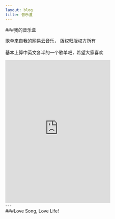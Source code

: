 ```yaml
---
layout: blog
title: 音乐盒
---
```


###我的音乐盒

 歌单来自我的网易云音乐， 版权归版权方所有
<br/>		
 基本上算中英文各半的一个歌单吧，希望大家喜欢
<br/>	
<iframe frameborder="no" border="0" marginwidth="0" marginheight="0" width=330 height=450 src="http://music.163.com/outchain/player?type=0&id=56936111&auto=1&height=430"></iframe>
<br/>	
<script>
window.tctipConfig = {
        staticPrefix:   "http://static.tctip.com",
        buttonImageId:  7,
        list:{
            alipay: {qrimg: "https://raw.githubusercontent.com/flyingyouth/Jekyll-Light/gh-pages/img/ali.png"},
            weixin:{qrimg: "https://raw.githubusercontent.com/flyingyouth/Jekyll-Light/gh-pages/img/wx.png"},
        }
};
</script>
<script src="http://static.tctip.com/js/tctip.min.js"></script>
---
<br/>			
###Love Song, Love Life!
<br/>	